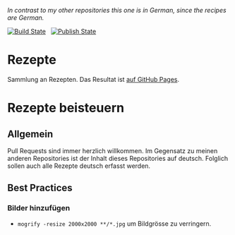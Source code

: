 *In contrast to my other repositories this one is in German, since the recipes are German.*

[![Build State](https://github.com/Tiliavir/rezepte/workflows/Build%20on%20Push/badge.svg)](https://github.com/Tiliavir/rezepte/actions?query=workflow%3A%22Build+on+Push%22)
&nbsp;
[![Publish State](https://github.com/Tiliavir/rezepte/workflows/Publish%20to%20GH%20Pages%20on%20Tag/badge.svg)](https://github.com/Tiliavir/rezepte/actions?query=workflow%3A%22Publish+to+GH+Pages+on+Tag%22)

# Rezepte
Sammlung an Rezepten. Das Resultat ist [auf GitHub Pages](https://tiliavir.github.io/rezepte/).

# Rezepte beisteuern
## Allgemein
Pull Requests sind immer herzlich willkommen. Im Gegensatz zu meinen anderen Repositories ist der Inhalt dieses Repositories auf deutsch. Folglich sollen auch alle Rezepte deutsch erfasst werden.
## Best Practices
### Bilder hinzufügen
- `mogrify -resize 2000x2000 **/*.jpg` um Bildgrösse zu verringern.
